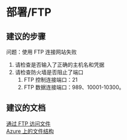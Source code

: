 <properties
    pageTitle="deployment/ftp"
    description="部署/FTP"
    service="microsoft.web"
    resource="sites"
    authors="aashu"
    displayOrder=""
    selfHelpType="generic"
    supportTopicIds="32542213"
    resourceTags=""
    productPesIds="14748, 16170"
    cloudEnvironments="public"
/>


# 部署/FTP

## **建议的步骤**
问题：使用 FTP 连接网站失败

1. 请检查是否输入了正确的主机名和凭据
2. 请检查防火墙是否阻止了端口
    1. FTP 控制连接端口：21  
    2. FTP 数据连接端口：989、10001-10300。

## **建议的文档**
[通过 FTP 访问文件](https://github.com/projectkudu/kudu/wiki/Accessing-files-via-ftp)<br>
[Azure 上的文件结构](https://github.com/projectkudu/kudu/wiki/File-structure-on-azure)



<!--HONumber=Oct16_HO3-->


